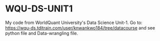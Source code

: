 # WQU-DS-UNIT1
My code from WorldQuant University's Data Science Unit-1.
Go to: https://wqu-ds.tditrain.com/user/knwankwo184/tree/datacourse and see python file and Data-wrangling file.
